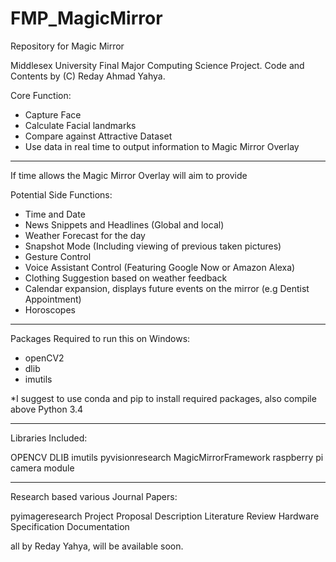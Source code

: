 # FMP_MagicMirror
Repository for Magic Mirror 

Middlesex University Final Major Computing Science Project.
Code and Contents by (C) Reday Ahmad Yahya.

Core Function:

- Capture Face
- Calculate Facial landmarks
- Compare against Attractive Dataset
- Use data in real time to output information to Magic Mirror Overlay

________________________________________________________________________

If time allows the Magic Mirror Overlay will aim to provide

Potential Side Functions:

- Time and Date
- News Snippets and Headlines (Global and local)
- Weather Forecast for the day
- Snapshot Mode (Including viewing of previous taken pictures)
- Gesture Control
- Voice Assistant Control (Featuring Google Now or Amazon Alexa)
- Clothing Suggestion based on weather feedback
- Calendar expansion, displays future events on the mirror (e.g Dentist Appointment)
- Horoscopes
______________________________________________________________________________

Packages Required to run this on Windows:

- openCV2
- dlib
- imutils

*I suggest to use conda and pip to install required packages, also compile above Python 3.4
___________________________________________________________________________

Libraries Included:

OPENCV
DLIB
imutils pyvisionresearch
MagicMirrorFramework
raspberry pi camera module
______________________________________________________________________________

Research based various Journal Papers:

pyimageresearch
Project Proposal
Description
Literature Review
Hardware Specification Documentation

all by Reday Yahya, will be available soon.
